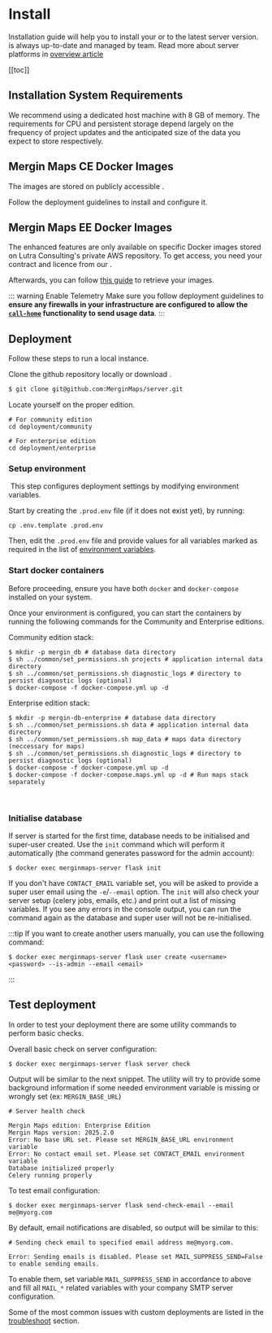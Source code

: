 # Install

Installation guide will help you to install your <CommunityPlatformNameLink /> or <EnterprisePlatformNameLink /> to the latest server version. <ServerCloudNameLink /> is always up-to-date and managed by <MainPlatformName /> team. Read more about server platforms in [overview article](../)

[[toc]]


## Installation System Requirements

We recommend using a dedicated host machine with 8 GB of memory. The requirements for CPU and persistent storage depend largely on the frequency of project updates and the anticipated size of the data you expect to store respectively.

## Mergin Maps CE Docker Images
<ServerType type="CE" />

The <CommunityPlatformName /> images are stored on publicly accessible <DockerHubLink id="u/lutraconsulting" desc="Lutra Consulting's Docker" />.

Follow the deployment guidelines to install and configure it.

## Mergin Maps EE Docker Images
<ServerType type="EE" />


The <EnterprisePlatformName /> enhanced features are only available on specific Docker images stored on Lutra Consulting's private AWS repository. To get access, you need your contract and licence from our <MerginMapsEmail id="sales" desc="sales team" />. 

Afterwards, you can follow [this guide](./ee/) to retrieve your <EnterprisePlatformName /> images.

::: warning Enable <MainPlatformName /> Telemetry
Make sure you follow deployment guidelines to <b>ensure any firewalls in your infrastructure are configured to allow the [`call-home`](../administer/#telemetry-service) functionality to send usage data</b>.
:::

## Deployment

Follow these steps to run a local <MainPlatformName /> instance.

Clone the <MainPlatformName /> github repository locally or download <GitHubRepo id="MerginMaps/server/blob/master/deployment/" desc="deployment folder" />.
```bash
$ git clone git@github.com:MerginMaps/server.git
```

Locate yourself on the proper <MainPlatformName /> edition.
```shell
# For community edition
cd deployment/community

# For enterprise edition
cd deployment/enterprise
```

### Setup environment
​
This step configures deployment settings by modifying environment variables.

Start by creating the `.prod.env` file (if it does not exist yet), by running:

```shell
cp .env.template .prod.env
```

Then, edit the `.prod.env` file and provide values for all variables marked as required in the list of [environment variables](../environment/).

### Start docker containers

Before proceeding, ensure you have both `docker` and `docker-compose` installed on your system.

Once your environment is configured, you can start the containers by running the following commands for the Community and Enterprise editions.

Community edition stack:

```shell
$ mkdir -p mergin_db # database data directory
$ sh ../common/set_permissions.sh projects # application internal data directory
$ sh ../common/set_permissions.sh diagnostic_logs # directory to persist diagnostic logs (optional)
$ docker-compose -f docker-compose.yml up -d
```

Enterprise edition stack:

```shell
$ mkdir -p mergin-db-enterprise # database data directory
$ sh ../common/set_permissions.sh data # application internal data directory
$ sh ../common/set_permissions.sh map_data # maps data directory (neccessary for maps)
$ sh ../common/set_permissions.sh diagnostic_logs # directory to persist diagnostic logs (optional)
$ docker-compose -f docker-compose.yml up -d
$ docker-compose -f docker-compose.maps.yml up -d # Run maps stack separately
```
​​
### Initialise database
If server is started for the first time, database needs to be initialised and super-user created. Use the `init` command which will perform it automatically (the command generates password for the admin account):
```shell
$ docker exec merginmaps-server flask init
```

If you don't have `CONTACT_EMAIL` variable set, you will be asked to provide a super user email using the `-e`/`--email` option. The `init` will also check your server setup (celery jobs, emails, etc.) and print out a list of missing variables. If you see any errors in the console output, you can run the command again as the database and super user will not be re-initialised.

:::tip
If you want to create another users manually, you can use the following command:
```shell
$ docker exec merginmaps-server flask user create <username> <password> --is-admin --email <email>
```
:::

## Test deployment

In order to test your deployment there are some utility commands to perform basic checks.

Overall basic check on server configuration:

```shell
$ docker exec merginmaps-server flask server check
```

Output will be similar to the next snippet. The utility will try to provide some background information if some needed environment variable is missing or wrongly set (ex: `MERGIN_BASE_URL`)

```shell
# Server health check

Mergin Maps edition: Enterprise Edition
Mergin Maps version: 2025.2.0  
Error: No base URL set. Please set MERGIN_BASE_URL environment variable
Error: No contact email set. Please set CONTACT_EMAIL environment variable
Database initialized properly
Celery running properly  
```

To test email configuration:

```shell
$ docker exec merginmaps-server flask send-check-email --email me@myorg.com
```

By default, email notifications are disabled, so output will be similar to this:

```shell
# Sending check email to specified email address me@myorg.com.

Error: Sending emails is disabled. Please set MAIL_SUPPRESS_SEND=False to enable sending emails.

```

To enable them, set variable `MAIL_SUPPRESS_SEND` in accordance to above and fill all `MAIL_*` related variables with your company SMTP server configuration.

Some of the most common issues with custom deployments are listed in the [troubleshoot](../troubleshoot/) section.
